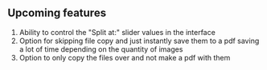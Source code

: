## Upcoming features

1. Ability to control the "Split at:" slider values in the interface
2. Option for skipping file copy and just instantly save them to a pdf saving a lot of time depending on the quantity of images
3. Option to only copy the files over and not make a pdf with them